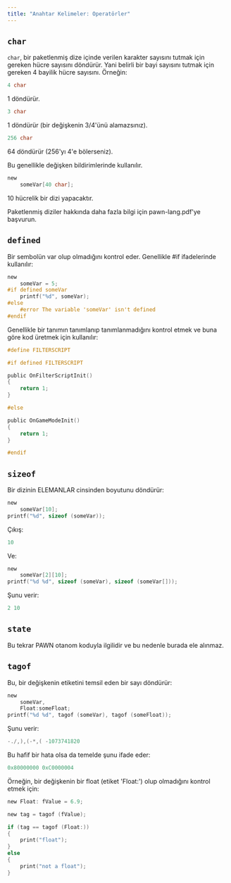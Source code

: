 ```yaml
---
title: "Anahtar Kelimeler: Operatörler"
---
```


## `char`

`char`, bir paketlenmiş dize içinde verilen karakter sayısını tutmak için gereken hücre sayısını döndürür. Yani belirli bir bayi sayısını tutmak için gereken 4 bayilik hücre sayısını. Örneğin:

```c
4 char
```

1 döndürür.

```c
3 char
```

1 döndürür (bir değişkenin 3/4'ünü alamazsınız).

```c
256 char
```

64 döndürür (256'yı 4'e bölerseniz).

Bu genellikle değişken bildirimlerinde kullanılır.

```c
new
    someVar[40 char];
```

10 hücrelik bir dizi yapacaktır.

Paketlenmiş diziler hakkında daha fazla bilgi için pawn-lang.pdf'ye başvurun.

## `defined`

Bir sembolün var olup olmadığını kontrol eder. Genellikle #if ifadelerinde kullanılır:

```c
new
    someVar = 5;
#if defined someVar
    printf("%d", someVar);
#else
    #error The variable 'someVar' isn't defined
#endif
```

Genellikle bir tanımın tanımlanıp tanımlanmadığını kontrol etmek ve buna göre kod üretmek için kullanılır:

```c
#define FILTERSCRIPT

#if defined FILTERSCRIPT

public OnFilterScriptInit()
{
    return 1;
}

#else

public OnGameModeInit()
{
    return 1;
}

#endif
```

## `sizeof`

Bir dizinin ELEMANLAR cinsinden boyutunu döndürür:

```c
new
    someVar[10];
printf("%d", sizeof (someVar));
```

Çıkış:

```c
10
```

Ve:

```c
new
    someVar[2][10];
printf("%d %d", sizeof (someVar), sizeof (someVar[]));
```

Şunu verir:

```c
2 10
```

## `state`

Bu tekrar PAWN otanom koduyla ilgilidir ve bu nedenle burada ele alınmaz.

## `tagof`

Bu, bir değişkenin etiketini temsil eden bir sayı döndürür:

```c
new
    someVar,
    Float:someFloat;
printf("%d %d", tagof (someVar), tagof (someFloat));
```

Şunu verir:

```c
-./,),(-*,( -1073741820
```

Bu hafif bir hata olsa da temelde şunu ifade eder:

```c
0x80000000 0xC0000004
```

Örneğin, bir değişkenin bir float (etiket 'Float:') olup olmadığını kontrol etmek için:

```c
new Float: fValue = 6.9;

new tag = tagof (fValue);

if (tag == tagof (Float:))
{
    print("float");
}
else
{
    print("not a float");
}
```